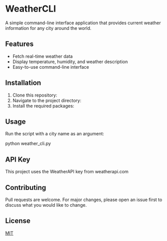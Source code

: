 # WeatherCLI

A simple command-line interface application that provides current weather information for any city around the world.

## Features

- Fetch real-time weather data
- Display temperature, humidity, and weather description
- Easy-to-use command-line interface

## Installation

1. Clone this repository:
2. Navigate to the project directory:
3. Install the required packages:

## Usage

Run the script with a city name as an argument:

python weather_cli.py <cityname>

## API Key

This project uses the WeatherAPI key from weatherapi.com

## Contributing

Pull requests are welcome. For major changes, please open an issue first to discuss what you would like to change.

## License

[MIT](https://choosealicense.com/licenses/mit/)